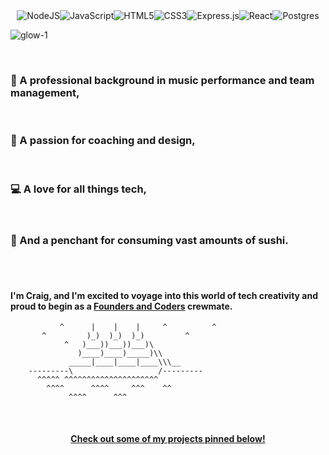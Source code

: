 <div align="center"><img alt="NodeJS" src="https://img.shields.io/badge/node.js-%2343853D.svg?&style=for-the-badge&logo=node.js&logoColor=white"/><img alt="JavaScript" src="https://img.shields.io/badge/javascript-%23323330.svg?&style=for-the-badge&logo=javascript&logoColor=%23F7DF1E"/><img alt="HTML5" src="https://img.shields.io/badge/html5-%23E34F26.svg?&style=for-the-badge&logo=html5&logoColor=white"/><img alt="CSS3" src="https://img.shields.io/badge/css3-%231572B6.svg?&style=for-the-badge&logo=css3&logoColor=white"/><img alt="Express.js" src="https://img.shields.io/badge/express.js-%23404d59.svg?&style=for-the-badge"/><img alt="React" src="https://img.shields.io/badge/react-%2320232a.svg?&style=for-the-badge&logo=react&logoColor=%2361DAFB"/><img alt="Postgres" src ="https://img.shields.io/badge/postgres-%23316192.svg?&style=for-the-badge&logo=postgresql&logoColor=white"/></div>

![glow-1](https://user-images.githubusercontent.com/54359248/117857942-41d7fa80-b285-11eb-90cb-5ce56cf8c62e.gif)

<br/>

### 🎼  A professional background in music performance and team management,
<br/>

### 🎨 A passion for coaching and design,
<br/>

### 💻 A love for all things tech,
<br/>

### 🍱 And a penchant for consuming vast amounts of sushi. 

<br/>


<br/> 

#### I'm Craig, and I'm excited to voyage into this world of tech creativity and proud to begin as a [Founders and Coders](https://www.foundersandcoders.com/) crewmate.

               ^      |    |    |     ^          ^
           ^         )_)  )_)  )_)         ^    
                ^   )___))___))___)\            
                   )____)____)_____)\\
                 _____|____|____|____\\\__
        ---------\                   /---------
          ^^^^^ ^^^^^^^^^^^^^^^^^^^^^
            ^^^^      ^^^^     ^^^    ^^
                 ^^^^      ^^^

<br/>

#### <div align="center"> <ins>Check out some of my projects pinned below!</ins> </div>
